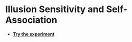 # Illusion Sensitivity and Self-Association

- [**Try the experiment**](https://realitybending.github.io/IllusionGameSelfAssociation/experiment/)
